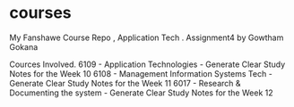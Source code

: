 # courses
My Fanshawe Course Repo , Application Tech . Assignment4 by Gowtham Gokana

Cources Involved.
6109 - Application Technologies - Generate Clear Study Notes for the Week 10 
6108 - Management Information Systems Tech - Generate Clear Study Notes for the Week 11
6017 - Research & Documenting the system - Generate Clear Study Notes for the Week 12

